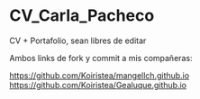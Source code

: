 # CV_Carla_Pacheco
 CV + Portafolio, sean libres de editar

Ambos links de fork y commit a mis compañeras:

https://github.com/Koiristea/mangellch.github.io
https://github.com/Koiristea/Gealuque.github.io
